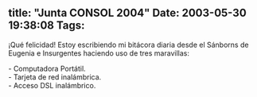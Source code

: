 title: "Junta CONSOL 2004"
Date: 2003-05-30 19:38:08
Tags: 
---
<p>¡Qué felicidad! Estoy escribiendo mi bitácora diaria desde el Sánborns de Eugenia e Insurgentes haciendo uso de tres maravillas:</p>

<p>- Computadora Portátil.<br/>
- Tarjeta de red inalámbrica.<br/>
- Acceso DSL inalámbrico.</p>

